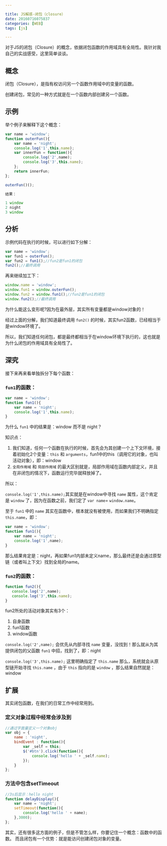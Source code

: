 ```yaml
---

title: JS解惑-闭包（closure）
date: 20160716075837
categories: [WEB]
tags: [js]

---
```


对于JS的闭包（Closure）的概念，依据闭包函数的作用域具有全局性。我针对我自己的实战感受，这里简单谈谈。

## 概念

闭包（Closure），是指有权访问另一个函数作用域中的变量的函数。

创建闭包，常见的一种方式就是在一个函数内部创建另一个函数。

## 示例

举个例子来解释下这个概念：

```js
var name = 'window';
function outerFun(){
    var name = 'night';
    console.log('1',this.name);
    var innerFun = function(){
        console.log('2',name);
        console.log('3',this.name);
    };
    return innerFun;
};

outerFun()();

结果：

1 window
2 night
3 window
```

## 分析

示例代码在执行的时候，可以进行如下分解：

```js
var name = 'window';
var fun1 = outerFun();
var fun2 = fun1();//fun2是fun1的闭包
fun2();//最终调用
```

再来继续加工下：

```js
window.name = 'window';
window.fun1 = window.outerFun();
window.fun2 = window.fun1();//fun2是fun1的闭包
window.fun2();//最终调用
```

为什么能这么变形呢?因为在最外层，其实所有变量都是window对象的！

经过上面的分解，我们知道最终调用 `fun2()` 的时候，其实fun2函数，已经相当于是window环境了。

所以，我们知道任何闭包，都是最终都相当于在window环境下执行的，这也就是为什么闭包的作用域具有全局性了。

## 深究

接下来再来看单独拆分下每个函数：

### `fun1`的函数：

```js
var name = 'window';
function fun1(){
    var name = 'night';
    console.log('1',this.name);
}
```

为什么 `fun1` 中的结果是：window 而不是 night？

知识点：

1. 我们知道，任何一个函数在执行的时候，首先会为其创建一个上下文环境，接着初始化2个变量：`this` 和 `arguments`，fun1中的this（调用它的对象，也叫活动对象），即：window
1. `全局作用域` 和 `局部作用域` 的最大区别就是，局部作用域在函数内部定义，并且在非闭包的情况下，函数运行完毕就释放掉了。

所以：

`console.log('1',this.name);`其实就是在window中寻找 `name` 属性，这个肯定是 `window` 了，因为在函数之前，我们定了 `var name`= `window.name`。

至于 `fun1` 中的 `name` 其实在函数中，根本就没有被使用，而如果我们不明确指定 `this.name`，即：

```js
var name = 'window';
function fun1(){
    var name = 'night';
    console.log('1',name);
}
```

那么结果肯定是：night，再如果fun1内部未定义name，那么最终还是会通过原型链（或者叫上下文）找到全局的name。


### `fun2`的函数：

```js
function fun2(){
   console.log('2',name);
   console.log('3',this.name);
}
```

fun2所处的活动对象其实有3个：

1. 自身函数
1. fun1函数
1. window函数

`console.log('2',name);` 会优先从内部寻找 `name` 变量，没找到！那么就从为其提供闭包的父函数 `fun1` 中招，找到了，即：night

`console.log('3',this.name);` 这里明确指定了 `this.name` 那么，系统就会从原型链开始寻找 `this.name` ，由于 `this` 指向的是 `window` ，那么结果自然就是：window

## 扩展

其实闭包函数，在我们的日常工作中经常用到。

### 定义对象过程中经常会涉及到

```js
//通过字面量定义一个对象obj
var obj = {
    name : 'night',
    bindEvent : function(){
        var _self = this;
        $('#btn').click(function(){
            console.log('hello ' + _self.name);
        });
    }
};
```

### 方法中包含setTimeout

```js
//3s后显示：hello night
function delayDisplay(){
    var name = 'night';
    setTimeout(function(){
        console.log('hello ' + name);
    },3000);
};
```

其实，还有很多这方面的例子，但是不管怎么样，你要记住一个概念：函数中的函数。
而且闭包有一个优势：就是能访问创建闭包对象的变量。



